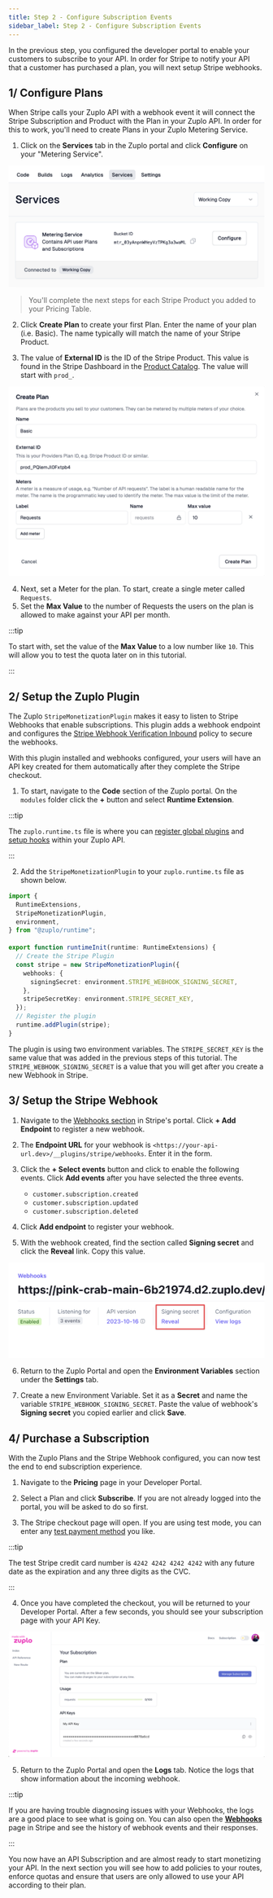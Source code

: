```yaml
---
title: Step 2 - Configure Subscription Events
sidebar_label: Step 2 - Configure Subscription Events
---
```


In the previous step, you configured the developer portal to enable your
customers to subscribe to your API. In order for Stripe to notify your API that
a customer has purchased a plan, you will next setup Stripe webhooks.

## 1/ Configure Plans

When Stripe calls your Zuplo API with a webhook event it will connect the Stripe
Subscription and Product with the Plan in your Zuplo API. In order for this to
work, you'll need to create Plans in your Zuplo Metering Service.

1. Click on the **Services** tab in the Zuplo portal and click **Configure** on
   your "Metering Service".

![Metering Service](../../public/media/monetization-webhook-setup/image.png)

> You'll complete the next steps for each Stripe Product you added to your
> Pricing Table.

2. Click **Create Plan** to create your first Plan. Enter the name of your plan
   (i.e. Basic). The name typically will match the name of your Stripe Product.

3. The value of **External ID** is the ID of the Stripe Product. This value is
   found in the Stripe Dashboard in the
   [Product Catalog](https://dashboard.stripe.com/products). The value will
   start with `prod_`.

![Plan](../../public/media/monetization-webhook-setup/image-1.png)

4. Next, set a Meter for the plan. To start, create a single meter called
   `Requests`.
5. Set the **Max Value** to the number of Requests the users on the plan is
   allowed to make against your API per month.

:::tip

To start with, set the value of the **Max Value** to a low number like `10`.
This will allow you to test the quota later on in this tutorial.

:::

## 2/ Setup the Zuplo Plugin

The Zuplo `StripeMonetizationPlugin` makes it easy to listen to Stripe Webhooks
that enable subscriptions. This plugin adds a webhook endpoint and configures
the
[Stripe Webhook Verification Inbound](/docs/policies/stripe-webhook-verification-inbound)
policy to secure the webhooks.

With this plugin installed and webhooks configured, your users will have an API
key created for them automatically after they complete the Stripe checkout.

1. To start, navigate to the **Code** section of the Zuplo portal. On the
   `modules` folder click the **+** button and select **Runtime Extension**.

:::tip

The `zuplo.runtime.ts` file is where you can
[register global plugins](https://zuplo.com/docs/articles/runtime-extensions#plugin-and-handler-extensions)
and [setup hooks](https://zuplo.com/docs/articles/runtime-extensions#hooks)
within your Zuplo API.

:::

2. Add the `StripeMonetizationPlugin` to your `zuplo.runtime.ts` file as shown
   below.

```ts
import {
  RuntimeExtensions,
  StripeMonetizationPlugin,
  environment,
} from "@zuplo/runtime";

export function runtimeInit(runtime: RuntimeExtensions) {
  // Create the Stripe Plugin
  const stripe = new StripeMonetizationPlugin({
    webhooks: {
      signingSecret: environment.STRIPE_WEBHOOK_SIGNING_SECRET,
    },
    stripeSecretKey: environment.STRIPE_SECRET_KEY,
  });
  // Register the plugin
  runtime.addPlugin(stripe);
}
```

The plugin is using two environment variables. The `STRIPE_SECRET_KEY` is the
same value that was added in the previous steps of this tutorial. The
`STRIPE_WEBHOOK_SIGNING_SECRET` is a value that you will get after you create a
new Webhook in Stripe.

## 3/ Setup the Stripe Webhook

1. Navigate to the
   [Webhooks section](https://dashboard.stripe.com/test/webhooks) in Stripe's
   portal. Click **+ Add Endpoint** to register a new webhook.

2. The **Endpoint URL** for your webhook is
   `<https://your-api-url.dev>/__plugins/stripe/webhooks`. Enter it in the form.

3. Click the **+ Select events** button and click to enable the following
   events. Click **Add events** after you have selected the three events.

   - `customer.subscription.created`
   - `customer.subscription.updated`
   - `customer.subscription.deleted`

4. Click **Add endpoint** to register your webhook.

5. With the webhook created, find the section called **Signing secret** and
   click the **Reveal** link. Copy this value.

![alt text](../../public/media/monetization-webhook-setup/image-2.png)

6. Return to the Zuplo Portal and open the **Environment Variables** section
   under the **Settings** tab.

7. Create a new Environment Variable. Set it as a **Secret** and name the
   variable `STRIPE_WEBHOOK_SIGNING_SECRET`. Paste the value of webhook's
   **Signing secret** you copied earlier and click **Save**.

## 4/ Purchase a Subscription

With the Zuplo Plans and the Stripe Webhook configured, you can now test the end
to end subscription experience.

1. Navigate to the **Pricing** page in your Developer Portal.

2. Select a Plan and click **Subscribe**. If you are not already logged into the
   portal, you will be asked to do so first.

3. The Stripe checkout page will open. If you are using test mode, you can enter
   any [test payment method](https://docs.stripe.com/testing) you like.

:::tip

The test Stripe credit card number is `4242 4242 4242 4242` with any future date
as the expiration and any three digits as the CVC.

:::

4. Once you have completed the checkout, you will be returned to your Developer
   Portal. After a few seconds, you should see your subscription page with your
   API Key.

![Successful subscription](../../public/media/monetization-webhook-setup/image-3.png)

5. Return to the Zuplo Portal and open the **Logs** tab. Notice the logs that
   show information about the incoming webhook.

:::tip

If you are having trouble diagnosing issues with your Webhooks, the logs are a
good place to see what is going on. You can also open the
[**Webhooks**](https://dashboard.stripe.com/webhooks) page in Stripe and see the
history of webhook events and their responses.

:::

You now have an API Subscription and are almost ready to start monetizing your
API. In the next section you will see how to add policies to your routes,
enforce quotas and ensure that users are only allowed to use your API according
to their plan.
